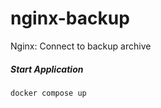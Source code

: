 # nginx-backup
Nginx: Connect to backup archive


##### Start Application
```shell
docker compose up
```
